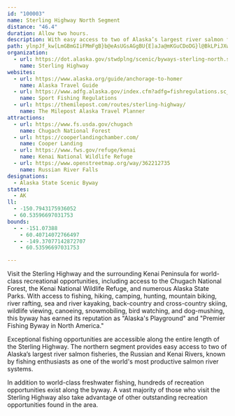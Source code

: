 ```yaml
---
id: "100003"
name: Sterling Highway North Segment
distance: "46.4"
duration: Allow two hours.
description: With easy access to two of Alaska’s largest river salmon fisheries, world class saltwater fishing and the  "Halibut Capital of the World" (the town of Homer), the Sterling Highway is known as the premier fishing destination highway of the U.S.
path: ylnpJf_kw[LmGBmGIiFMmFgB}b@eAsUGsAGgBU{E]aJa@mKGuCDoDG}l@BkLPiJXwHxA{UnCs^jCo\rAwNr@yFp@mD`BqGnAiDdIkR`JmRrDkItIwQrBeGfAsExA{JXqDh@kLjBae@b@iOFcFGcJoAuZoA}[uFwpAI_Sp@}b@RkRHec@Uaj@Qa}@b@_M`AcNtHckA`@}LDmSKsi@Iej@B}cAQuu@[yg@gA_{@o@an@w@{}@@_HRuGtDak@zBc^nBuZBaJSwHs@aHyK}l@gQubAqa@e|B}@aJa@sJ@gIJ{FlD{k@vM}oBjBaXf@wKNiMMiXq@wgAkA}}B_BurCLaJtG_t@dAwMr@{NhB{r@vB}cAvAoo@vBkbAdAi`@x@}`@fI_pDjC}gAlCslAx@kYlCq^`@aKKqJo@mJy@}E{Not@y@}FsA}OQ}Fy@gf@mAkz@W_TPwQpAkS`ByMhKc~@rA{NzB{e@FmJG_QOsQFaF^qEt@mEvA}EnT_j@pNc^fMc[rD{J`BwCtBcCjSoOpFuHxIiO|NuVvDuF|CyAdScHpB{AdCwCfCqG~D{NzHiZbC}MdBaMxK{y@|Ign@lJap@bLwx@jAiIz@iI??Fe@d@_ILiDHiDRmIb@u^V}UEcHO{G]qG_@wEkDsc@GcDBoCx@kQ^sIN_JKaUUuU?_KHiLDwLNeW@iPQoI[qGgA_RcAiQk@wJ{@_OeAiQa@}JyAyf@kAeb@uAgd@e@aPN}Kt@wGtA_Jf@qMA}v@FsDZkNZqM??@g@\{MD}IAkHKoIUwKc@sKq@kKyB}TM_CCy@?y@@_AB}@FyBFiAHmAf@kH`ByUdCa`@ReCXkB`@uC~@qErA}D|AcFdB}EfAuE|@uFx@uKHaC@qA?gB?{Ak@qOa@yIIqBIeC?}B?cBD}ADyAJwBvAqV\eFPsE`AyMv@oNr@{Gv@gDl@qB~AuDf@}ARcBFeA?wAUyCc@mJe@_Ki@wL_@yHKyB]{Dc@kDeCkQk@yGSsEM}Ja@eWQ}J?uHXgHR{EHqFBgDCsCYoU[uWK_FEkDKkFOoJEwCEaC?_@SkMSgFK_Bc@_Dy@eDw@uBa@{@}AqC{FaLc@mBQcBEy@A{@BoAFwAj@wDd@wE~@qJXqG@k@JsDB}AAuC[cOk@gQIuCCmA@iAHgBTgBlAcDxAqDf@aCHoBEkBYkCaAcF}@mDcBmGw@wCi@eDS{BGyC@kEBwDGyDMwDaBaTWqDYsD_AiNi@qDkAmFw@{DgAyHWgCS{CM_DI}Dc@q]KcM??m@oc@IeCSwBi@}CgA{CmByCwJuNiAiC}@{EOsCCqDxA_`@@_CGqGQkFcAkS_AgQmA}RW}IDsELgExAuONmCFkDCgCQgDmCoSYcFEyMD{^PwJb@oH\uEbBkNdAuGvAuHhEyRxHq[f@kBt@_BnCeDt@kBj@}CPcCVgKT}B^qBlFgM|AiIj@aCn@iBvAaDh@cBf@eCb@mEFqDEoE[eDeBeLgTcoA_CaNiFkY}BcLgEmT_DyPyAyEgCeFwE{JmHoM_FkF{C}CkNqKoC{A_K}BqEiAoCaBoBiCwDyHoBkCkBuAgDmBkCqCgYmg@aP_ZaDoJ_CwKuCgQwBiJeCyHaIaSsDoKg@cB}@iFu@wHQmECuCFiJ\w^FcLl@am@`@yWLaL@sJ[sOOiEqAeUsBy\_@_FMoE?iDTmIfAeLV_FCcGY}E_AqFaDoNkDaPaBwFmBiFkEiIsAsCyBoGmBcJqAqJ{@}IiBqSgEyf@sAwQY{HSuNAkEBuCTeDd@qDr@sC|AcFxAqFt@_Ej@kGLuGGwCCaAIkAMeB[sC_@}Ba@cBGS
organization:
  - url: https://dot.alaska.gov/stwdplng/scenic/byways-sterling-north.shtml
    name: Sterling Highway
websites:
  - url: https://www.alaska.org/guide/anchorage-to-homer
    name: Alaska Travel Guide
  - url: https://www.adfg.alaska.gov/index.cfm?adfg=fishregulations.sc_sportfish
    name: Sport Fishing Regulations
  - url: https://themilepost.com/routes/sterling-highway/
    name: The Milepost Alaska Travel Planner
attractions:
  - url: https://www.fs.usda.gov/chugach
    name: Chugach National Forest
  - url: https://cooperlandingchamber.com/
    name: Cooper Landing
  - url: https://www.fws.gov/refuge/kenai
    name: Kenai National Wildlife Refuge
  - url: https://www.openstreetmap.org/way/362212735
    name: Russian River Falls
designations:
  - Alaska State Scenic Byway
states:
  - AK
ll:
  - -150.7943175936052
  - 60.53596697031753
bounds:
  - - -151.07388
    - 60.40714072766497
  - - -149.37077142872707
    - 60.53596697031753

---
```


Visit the Sterling Highway and the surrounding Kenai Peninsula for world-class recreational opportunities, including access to the Chugach National Forest, the Kenai National Wildlife Refuge, and numerous Alaska State Parks. With access to fishing, hiking, camping, hunting, mountain biking, river rafting, sea and river kayaking, back-country and cross-country skiing, wildlife viewing, canoeing, snowmobiling, bird watching, and dog-mushing, this byway has earned its reputation as  "Alaska's Playground" and "Premier Fishing Byway in North America."

Exceptional fishing opportunities are accessible along the entire length of the Sterling Highway. The northern segment provides easy access to two of Alaska’s largest river salmon fisheries, the Russian and Kenai Rivers, known by fishing enthusiasts as one of the world's most productive salmon river systems.

In addition to world-class freshwater fishing, hundreds of recreation opportunities exist along the byway. A vast majority of those who visit the Sterling Highway also take advantage of other outstanding recreation opportunities found in the area.
